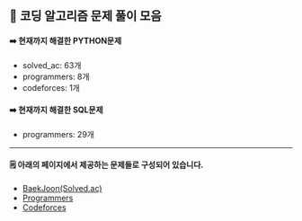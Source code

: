 ## 📁 코딩 알고리즘 문제 풀이 모음
<!--
|플랫폼|등급|
|----|----|
|Baekjoon(Solved.ac)|<img src="https://static.solved.ac/class/c4s.svg" width="45px">|
-->
    

#### ➡️ 현재까지 해결한 PYTHON문제
- solved_ac: 63개
- programmers: 8개
- codeforces: 1개
#### ➡️ 현재까지 해결한 SQL문제
- programmers: 29개



---
#### 🗒️ 아래의 페이지에서 제공하는 문제들로 구성되어 있습니다.
- [BaekJoon(Solved.ac)](https://solved.ac/en/profile/stz3148)
- [Programmers](https://programmers.co.kr/)
- [Codeforces](https://codeforces.com/profile/Taeddy)

<!--
[Atcoder](https://atcoder.jp/)
[Samsung_SW_Academy](https://swexpertacademy.com/main/main.do)
[LeetCode](https://leetcode.com/)
[HackerRank](https://www.hackerrank.com/)
[Jungol](http://www.jungol.co.kr/)
[Codeup](https://codeup.kr/)
-->
